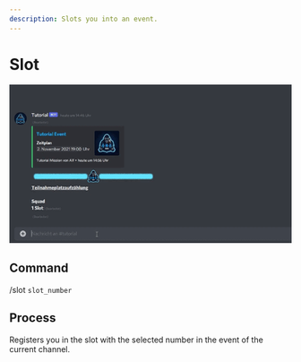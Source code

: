```yaml
---
description: Slots you into an event.
---
```


# Slot

![](../../../.gitbook/assets/Slotbot-Slot.gif)

## Command

/slot `slot_number`

## Process

Registers you in the slot with the selected number in the event of the current channel.
